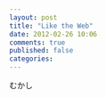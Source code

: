 ```yaml
---
layout: post
title: "Like the Web"
date: 2012-02-26 10:06
comments: true
published: false
categories: 
---
```


むかし